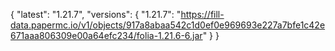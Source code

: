 {
  "latest": "1.21.7",
  "versions": {
    "1.21.7": "https://fill-data.papermc.io/v1/objects/917a8abaa542c1d0ef0e969693e227a7bfe1c42e671aaa806309e00a64efc234/folia-1.21.6-6.jar"
  }
}
